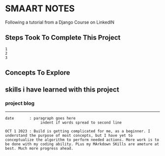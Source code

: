 # SMAART NOTES

Following a tutorial from a Django Course on LinkedIN

## Steps Took To Complete This Project
    1
    2
    3
    


## Concepts To Explore



## skills i have learned with this project


### project blog
------------------
    date       : paragraph goes here
                    indent if words spread to second line 
                    
    OCT 1 2023 : Build is getting complicated for me, as a beginner. I understand the purpose of most concepts, but I have yet to conceptualize the algorithm to perform needed actions. More work is to                    be done with my coding ability. PLus my MArkdown SKills are ameture at best. Much more progress ahead. 